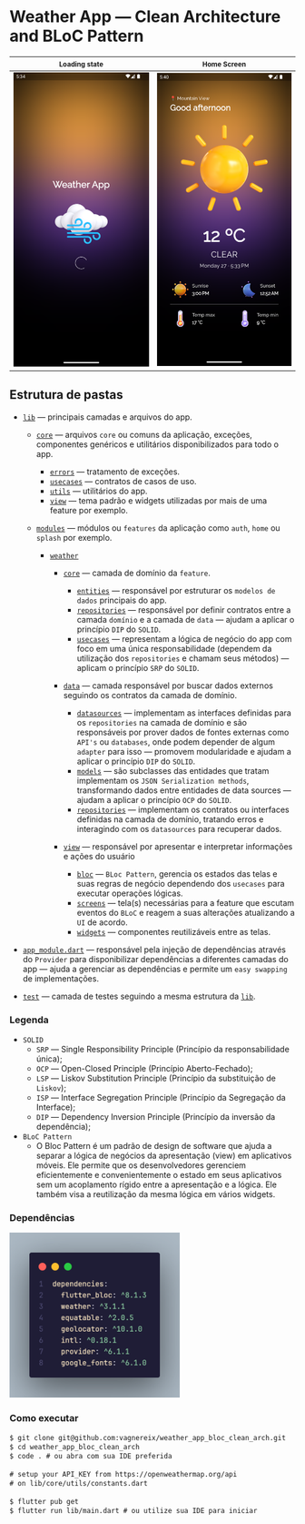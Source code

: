 # Weather App — Clean Architecture and BLoC Pattern

<p align="center">
  <table>
    <thead>
        <tr>
            <th align="center">
              <small>Loading state</small>
            </th>
            <th align="center">
              <small>Home Screen</small>
            </th>
        </tr>
    </thead>
    <tbody>
        <tr>
            <td><img width="300px" src=".github/Loading.png" /></td>
            <td><img width="300px" src=".github/Home.png" /></td>
        </tr>
    </tbody>
  </table>
</p>

## Estrutura de pastas

- [`lib`](./lib) — principais camadas e arquivos do app.

  - [`core`](./lib/core) — arquivos `core` ou comuns da aplicação, exceções, componentes genéricos e utilitários disponibilizados para todo o app.
    - [`errors`](./lib/core/errors/) — tratamento de exceções.
    - [`usecases`](./lib/core/usecases/) — contratos de casos de uso.
    - [`utils`](./lib/core/utils/) — utilitários do app.
    - [`view`](./lib/core/view/) — tema padrão e widgets utilizadas por mais de uma feature por exemplo.
  - [`modules`](./lib/modules/) — módulos ou `features` da aplicação como `auth`, `home` ou `splash` por exemplo.

    - [`weather`](./lib/modules/weather/)

      - [`core`](./lib/modules/weather/core/) — camada de domínio da `feature`.
        - [`entities`](./lib/modules/weather/core/entities/) — responsável por estruturar os `modelos de dados` principais do app.
        - [`repositories`](./lib/modules/weather/core/repositories/) — responsável por definir contratos entre a camada `domínio` e a camada de `data` — ajudam a aplicar o princípio `DIP` do `SOLID`.
        - [`usecases`](./lib/modules/weather/core/usecases/) — representam a lógica de negócio do app com foco em uma única responsabilidade (dependem da utilização dos `repositories` e chamam seus métodos) — aplicam o princípio `SRP` do `SOLID`.
      - [`data`](./lib/modules/weather/data) — camada responsável por buscar dados externos seguindo os contratos da camada de domínio.

        - [`datasources`](./lib/modules/weather/data/datasources/) — implementam as interfaces definidas para os `repositories` na camada de domínio e são responsáveis por prover dados de fontes externas como `API's` ou `databases`, onde podem depender de algum `adapter` para isso — promovem modularidade e ajudam a aplicar o princípio `DIP` do `SOLID`.
        - [`models`](./lib/modules/weather/data/models/) — são subclasses das entidades que tratam implementam os `JSON Serialization methods`, transformando dados entre entidades de data sources — ajudam a aplicar o princípio `OCP` do `SOLID`.
        - [`repositories`](./lib/modules/weather/data/repositories/) — implementam os contratos ou interfaces definidas na camada de domínio, tratando erros e interagindo com os `datasources` para recuperar dados.

      - [`view`](./lib/modules/weather/view) — responsável por apresentar e interpretar informações e ações do usuário
        - [`bloc`](./lib/modules/weather/view/bloc/) — `BLoc Pattern`, gerencia os estados das telas e suas regras de negócio dependendo dos `usecases` para executar operações lógicas.
        - [`screens`](./lib/modules/weather/view/screens/) — tela(s) necessárias para a feature que escutam eventos do `BLoC` e reagem a suas alterações atualizando a `UI` de acordo.
        - [`widgets`](./lib/modules/weather/view/widgets/) — componentes reutilizáveis entre as telas.

- [`app_module.dart`](./lib/app_module.dart) — responsável pela injeção de dependências através do `Provider` para disponibilizar dependências a diferentes camadas do app — ajuda a gerenciar as dependências e permite um `easy swapping` de implementações.
- [`test`](./test) — camada de testes seguindo a mesma estrutura da [`lib`](./lib).

### Legenda

- `SOLID`
  - `SRP` — Single Responsibility Principle (Princípio da responsabilidade única);
  - `OCP` — Open-Closed Principle (Princípio Aberto-Fechado);
  - `LSP` — Liskov Substitution Principle (Princípio da substituição de `Liskov`);
  - `ISP` — Interface Segregation Principle (Princípio da Segregação da Interface);
  - `DIP` — Dependency Inversion Principle (Princípio da inversão da dependência);
- `BLoC Pattern`
  - O Bloc Pattern é um padrão de design de software que ajuda a separar a lógica de negócios da apresentação (view) em aplicativos móveis. Ele permite que os desenvolvedores gerenciem eficientemente e convenientemente o estado em seus aplicativos sem um acoplamento rígido entre a apresentação e a lógica. Ele também visa a reutilização da mesma lógica em vários widgets.

### Dependências

<img width="300px" src=".github/deps.png" />

### Como executar

```shell
$ git clone git@github.com:vagnereix/weather_app_bloc_clean_arch.git
$ cd weather_app_bloc_clean_arch
$ code . # ou abra com sua IDE preferida

# setup your API_KEY from https://openweathermap.org/api
# on lib/core/utils/constants.dart

$ flutter pub get
$ flutter run lib/main.dart # ou utilize sua IDE para iniciar
```
